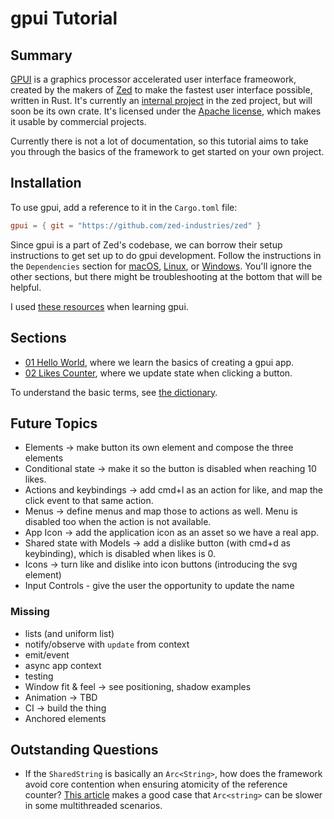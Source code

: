 # gpui Tutorial

## Summary

[GPUI](https://www.gpui.rs) is a graphics processor accelerated user interface frameowork, created by the makers of [Zed](https://zed.dev) to make the fastest user interface possible, written in Rust. It's currently an [internal project](https://github.com/zed-industries/zed/tree/main/crates/gpui) in the zed project, but will soon be its own crate. It's licensed under the [Apache license](https://github.com/zed-industries/zed/blob/main/crates/gpui/LICENSE-APACHE), which makes it usable by commercial projects.

Currently there is not a lot of documentation, so this tutorial aims to take you through the basics of the framework to get started on your own project.

## Installation

To use gpui, add a reference to it in the `Cargo.toml` file:

```toml
gpui = { git = "https://github.com/zed-industries/zed" }
```

Since gpui is a part of Zed's codebase, we can borrow their setup instructions to get set up to do gpui development. Follow the instructions in the `Dependencies` section for [macOS](https://github.com/zed-industries/zed/blob/main/docs/src/development/macos.md#dependencies), [Linux](https://github.com/zed-industries/zed/blob/main/docs/src/development/linux.md#dependencies), or [Windows](https://github.com/zed-industries/zed/blob/main/docs/src/development/windows.md#dependencies). You'll ignore the other sections, but there might be troubleshooting at the bottom that will be helpful.

I used [these resources](resources.md) when learning gpui.

## Sections

* [01 Hello World](01-hello-world.md), where we learn the basics of creating a gpui app.
* [02 Likes Counter](02-likes-counter.md), where we update state when clicking a button.

To understand the basic terms, see [the dictionary](dictionary.md).

## Future Topics

* Elements -> make button its own element and compose the three elements
* Conditional state -> make it so the button is disabled when reaching 10 likes.
* Actions and keybindings -> add cmd+l as an action for like, and map the click event to that same action.
* Menus -> define menus and map those to actions as well. Menu is disabled too when the action is not available.
* App Icon -> add the application icon as an asset so we have a real app.
* Shared state with Models -> add a dislike button (with cmd+d as keybinding), which is disabled when likes is 0.
* Icons -> turn like and dislike into icon buttons (introducing the svg element)
* Input Controls - give the user the opportunity to update the name

### Missing

* lists (and uniform list)
* notify/observe with `update` from context
* emit/event
* async app context
* testing
* Window fit & feel -> see positioning, shadow examples
* Animation -> TBD
* CI -> build the thing
* Anchored elements


## Outstanding Questions

* If the `SharedString` is basically an `Arc<String>`, how does the framework avoid core contention when ensuring atomicity of the reference counter? [This article](https://blocklisted.github.io/blog/arc_str_vs_string_is_it_really_faster/) makes a good case that `Arc<string>` can be slower in some multithreaded scenarios.
